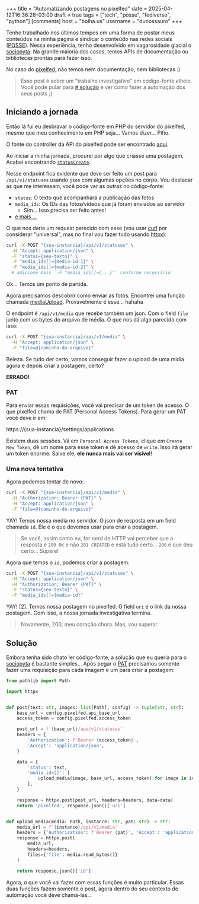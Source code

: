 +++
title = "Automatizando postagens no pixelfed"
date = 2025-04-12T16:36:28-03:00
draft =  true
tags = ["tech", "posse", "fediverso", "python"]
[comments]
host = "bolha.us"
username = "dunossauro"
+++

Tenho trabalhado nos últimos tempos em uma forma de postar meus conteúdos na minha página e sindicar o conteúdo nas redes sociais ([POSSE](https://indieweb.org/POSSE)). Nessa experiência, tenho desenvolvido em vagarosidade glacial o [sociopyta](https://codeberg.org/dunossauro/sociopyta/). Na grande maioria dos casos, temos APIs de documentação ou bibliotecas prontas para fazer isso.

No caso do [pixelfed](https://pixelfed.org/), não temos nem documentação, nem bibliotecas :)

> Esse post é sobre um "trabalho investigativo" em código-fonte alheio. Você pode pular para [# solução](#solução) e ver como fazer a automação dos seus posts ;)

## Iniciando a jornada

Então lá fui eu desbravar o código-fonte em PHP do servidor do pixelfed, mesmo que meu conhecimento em PHP seja... Vamos dizer... Pífio.

O fonte do controller da API do pixelfed pode ser encontrado [aqui](https://github.com/pixelfed/pixelfed/blob/eb5bb9fede5f294f8c5facdaebd4471fa8e3b3fc/app/Http/Controllers/Api/ApiV1Controller.php).

Ao iniciar a minha jornada, procurei por algo que criasse uma postagem. Acabei encontrando [`statusCreate`](https://github.com/pixelfed/pixelfed/blob/eb5bb9fede5f294f8c5facdaebd4471fa8e3b3fc/app/Http/Controllers/Api/ApiV1Controller.php#L2901).

Nesse endpoint fica evidente que deve ser feito um post para `/api/v1/statuses` usando `json` com algumas opções no corpo. Vou destacar as que me interessam, você pode ver as outras no código-fonte:

- `status`: O texto que acompanhará a publicação das fotos
- `media_ids`: Os IDs das fotos/vídeos que já foram enviados ao servidor
  - Sim... Isso precisa ser feito antes!
- [e mais ...](https://github.com/pixelfed/pixelfed/blob/eb5bb9fede5f294f8c5facdaebd4471fa8e3b3fc/app/Http/Controllers/Api/ApiV1Controller.php#L2909)

O que nos daria um request parecido com esse (vou usar [curl](https://curl.se/) por considerar "universal", mas no final vou fazer tudo usando [httpx](https://www.python-httpx.org/)):

```bash
curl -X POST "{sua-instancia}/api/v1/statuses" \
  -H "Accept: application/json" \
  -F "status={seu-texto}" \
  -F "media_ids[]={media-id-1}" \
  -F "media_ids[]={media-id-2}" \
  # adicione mais `-F "media_ids[]={...}"` conforme necessário
```

Ok... Temos um ponto de partida.


Agora precisamos descobrir como enviar as fotos. Encontrei uma função chamada [mediaUpload](https://github.com/pixelfed/pixelfed/blob/eb5bb9fede5f294f8c5facdaebd4471fa8e3b3fc/app/Http/Controllers/Api/ApiV1Controller.php#L1658). Provavelmente é esse... hahaha

O endpoint é `/api/v1/media` que recebe também um json. Com o field `file` junto com os bytes do arquivo de média. O que nos dá algo parecido com isso:

```bash
curl -X POST "{sua-instancia}/api/v1/media" \
  -H "Accept: application/json" \
  -F "file=@{caminho-do-arquivo}"
```

Beleza. Se tudo der certo, vamos conseguir fazer o upload de uma midia agora e depois criar a postagem, certo?

**ERRADO!**

### PAT

Para enviar essas requisições, você vai precisar de um token de acesso. O que pixelfed chama de PAT (Personal Access Tokens). Para gerar um PAT você deve ir em:

https://{sua-instancia}/settings/applications

Existem duas sessões. Vá em ` Personal Access Tokens `, clique em `Create New Token`, dê um nome para esse token e dê acesso de `write`. Isso irá gerar um token enorme. Salve ele, **ele nunca mais vai ser visível**!

### Uma nova tentativa

Agora podemos tentar de novo:

```bash
curl -X POST "{sua-instancia}/api/v1/media" \
  -H "Authorization: Bearer {PAT}" \
  -H "Accept: application/json" \
  -F "file=@{caminho-do-arquivo}"
```

YAY! Temos nossa media no servidor. O json de resposta em um field chamada `id`. Ele é o que devemos usar para criar a postagem.

> Se você, assim como eu, for nerd de HTTP vai perceber que a resposta é `200 OK` e não `201 CREATED` e está tudo certo... `200` é que deu certo... Supere!


Agora que temos o `id`, podemos criar a postagem:

```bash
curl -X POST "{sua-instancia}/api/v1/statuses" \
  -H "Accept: application/json" \
  -H "Authorization: Bearer {PAT}" \
  -F "status={seu-texto}" \
  -F "media_ids[]={media-id}"
```

YAY! [2]. Temos nossa postagem no pixelfed. O field `uri` é o link da nossa postagem. Com isso, a nossa jornada investigativa termina.

> Novamente, 200, meu coração chora. Mas, vou superar.


## Solução

Embora tenha sido chato ler código-fonte, a solução que eu queria para o [sociopyta](https://codeberg.org/dunossauro/sociopyta/) é bastante simples... Após pegar o [PAT](#pat) precisamos somente fazer uma requisição para cada imagem e um para criar a postagem:

```python
from pathlib import Path

import httpx


def post(text: str, images: list[Path], config) -> tuple[str, str]:
    base_url = config.pixelfed.api_base_url
    access_token = config.pixelfed.access_token

	post_url = f'{base_url}/api/v1/statuses'
	headers = {
		'Authorization': f'Bearer {access_token}',
		'Accept': 'application/json',
	}

	data = {
		'status': text,
		'media_ids[]': [
			upload_media(image, base_url, access_token) for image in images
		],
	}

	response = httpx.post(post_url, headers=headers, data=data)
	return 'pixelfed', response.json()['uri']


def upload_media(media: Path, instance: str, pat: str) -> str:
    media_url = f'{instance}/api/v1/media'
    headers = {'Authorization': f'Bearer {pat}', 'Accept': 'application/json'}
    response = httpx.post(
	    media_url,
		headers=headers,
		files={'file': media.read_bytes()}
	)

    return response.json()['id']
```

Agora, o que você vai fazer com essas funções é muito particular. Essas duas funções fazem somente o post, agora dentro do seu contexto de automação você deve chamá-las...
